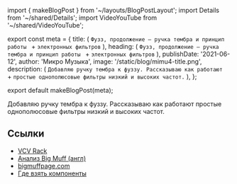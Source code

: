 import { makeBlogPost } from '~/layouts/BlogPostLayout';
import Details from '~/shared/Details';
import VideoYouTube from '~/shared/VideoYouTube';

export const meta = {
  title: (
    `Фузз, продолжение – ручка тембра и принцип работы ` +
    `электронных фильтров`
  ),
  heading: (
    `Фузз, продолжение – ручка тембра и принцип работы ` +
    `электронных фильтров`
  ),
  publishDate: '2021-06-12',
  author: 'Микро Музыка',
  image: '/static/blog/mimu4-title.png',
  description: (
    `Добавляю ручку тембра к фуззу. Рассказываю как работают ` +
    `простые однополюсовые фильтры низкий и высоких частот.`
  ),
};

export default makeBlogPost(meta);

Добавляю ручку тембра к фуззу. Рассказываю как работают
простые однополюсовые фильтры низкий и высоких частот.

<VideoYouTube id="a6HVf9kf3Gc" />

## Ссылки

* [VCV Rack](https://vcvrack.com)
* [Анализ Big Muff (англ)](https://www.electrosmash.com/big-muff-pi-analysis)
* [bigmuffpage.com](http://www.bigmuffpage.com)
* [Где взять компоненты](https://mikromuzyka.ru/blog/2021-05-01-kak-nachat-delat-elektronnye-instrumenty-syntezatory-i-effekty/)


